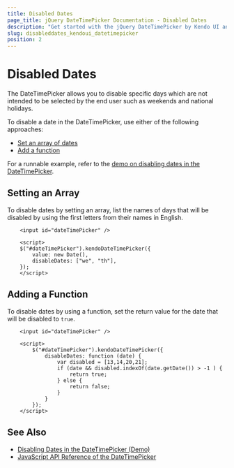 ```yaml
---
title: Disabled Dates
page_title: jQuery DateTimePicker Documentation - Disabled Dates
description: "Get started with the jQuery DateTimePicker by Kendo UI and disable specific dates in the widget."
slug: disableddates_kendoui_datetimepicker
position: 2
---
```


# Disabled Dates

The DateTimePicker allows you to disable specific days which are not intended to be selected by the end user such as weekends and national holidays.

To disable a date in the DateTimePicker, use either of the following approaches:
* [Set an array of dates](#setting-an-array)
* [Add a function](#adding-a-function)

For a runnable example, refer to the [demo on disabling dates in the DateTimePicker](https://demos.telerik.com/kendo-ui/datetimepicker/disable-dates).

## Setting an Array

To disable dates by setting an array, list the names of days that will be disabled by using the first letters from their names in English.

```dojo
    <input id="dateTimePicker" />

    <script>
    $("#dateTimePicker").kendoDateTimePicker({
		value: new Date(),
		disableDates: ["we", "th"],
	});
    </script>
```

## Adding a Function

To disable dates by using a function, set the return value for the date that will be disabled to `true`.

```dojo
    <input id="dateTimePicker" />

    <script>
        $("#dateTimePicker").kendoDateTimePicker({
            disableDates: function (date) {
                var disabled = [13,14,20,21];
                if (date && disabled.indexOf(date.getDate()) > -1 ) {
                    return true;
                } else {
                    return false;
                }
            }
        });
    </script>
```

## See Also

* [Disabling Dates in the DateTimePicker (Demo)](https://demos.telerik.com/kendo-ui/datetimepicker/disable-dates)
* [JavaScript API Reference of the DateTimePicker](/api/javascript/ui/datetimepicker)
